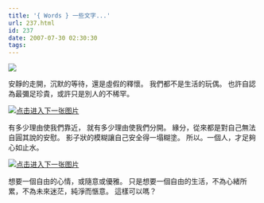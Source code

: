 ```yaml
---
title: '{ Words } 一些文字...'
url: 237.html
id: 237
date: 2007-07-30 02:30:30
tags:
---
```


[![](http://image1.daqi.com/pic_search/original/22212/900364cc2a1b28f07fc5909358fbe2d8.jpg)](http://image1.daqi.com/pic_search/original/22212/900364cc2a1b28f07fc5909358fbe2d8.jpg)

安靜的走開，沉默的等待，還是虛假的釋懷。 我們都不是生活的玩偶。 也許自認為最彌足珍貴，或許只是別人的不稀罕。

[![点击进入下一张图片](http://image1.daqi.com/pic_search/original/20625/748596eb42ab3851123818680d0dccd2.jpg)](http://image1.daqi.com/pic_search/original/20625/748596eb42ab3851123818680d0dccd2.jpg)

有多少理由使我們靠近， 就有多少理由使我們分開。 緣分，從來都是對自己無法自圓其說的安慰。 影子狀的模糊讓自己安全得一塌糊塗。 所以。一個人，才足夠心如止水。

[![点击进入下一张图片](http://image1.daqi.com/pic_search/original/17986/a4187ff6a842ebb187fd9a1e94e185ec.jpg "点击进入下一张图片")](http://image1.daqi.com/pic_search/original/17986/a4187ff6a842ebb187fd9a1e94e185ec.jpg)

想要一個自由的心情，或隨意或優雅。 只是想要一個自由的生活，不為心緒所累，不為未來迷茫，純淨而愜意。 這樣可以嗎？